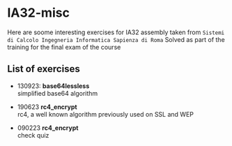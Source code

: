 # IA32-misc

Here are soome interesting exercises for IA32 assembly taken from ```Sistemi di Calcolo Ingegneria Informatica Sapienza di Roma```
Solved as part of the training for the final exam of the course 

## List of exercises 

- 130923:  **base64lessless** <br>
simplified base64 algorithm

- 190623 **rc4_encrypt** <br>
rc4, a well known algorithm previously used on SSL and WEP

- 090223 **rc4_encrypt** <br>
check quiz
